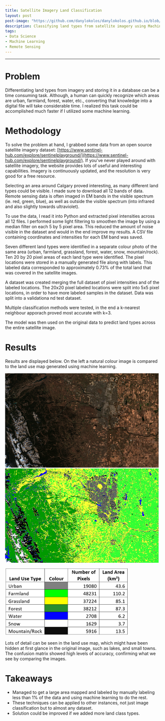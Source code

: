 ```yaml
---
title: Satellite Imagery Land Classification 
layout: post
post-image: "https://github.com/danylokolos/danylokolos.github.io/blob/main/assets/images/Project01-KNN_SatelliteClassification_05.png?raw=true"
description: Classifying land types from satellite imagery using Machine Learning.    
tags:
- Data Science
- Machine Learning
- Remote Sensing
---
```



---

# **Problem**

Differentiating land types from imagery and storing it in a database can be a time consuming task. Although, a human can quickly recognize which areas are urban, farmland, forest, water, etc., converting that knowledge into a digital file will take considerable time. I realized this task could be accomplished much faster if I utilized some machine learning. 

# **Methodology**

To solve the problem at hand, I grabbed some data from an open source satellite imagery dataset: [https://www.sentinel-hub.com/explore/sentinelplayground/](https://www.sentinel-hub.com/explore/sentinelplayground/). If you've never played around with satellite imagery, the website provides lots of useful and interesting capabilities. Imagery is continuously updated, and the resolution is very good for a free resource. 

Selecting an area around Calgary proved interesting, as many different land types could be visible. I made sure to download all 12 bands of data. Remote sensing data is often imaged in EM bands in the visible spectrum (ie. red, green, blue), as well as outside the visible spectrum (into infrared and also slightly towards ultraviolet).

To use the data, I read it into Python and extracted pixel intensities across all 12 files. I performed some light filtering to smoothen the image by using a median filter on each 5 by 5 pixel area. This reduced the amount of noise visible in the dataset and would in the end improve my results. A CSV file containing coordinates and intensities for each EM band was saved.

Seven different land types were identified in a separate colour photo of the same area (urban, farmland, grassland, forest, water, snow, mountain/rock). Ten 20 by 20 pixel areas of each land type were identified. The pixel locations were stored in a manually generated file along with labels. This labeled data corresponded to approximately 0.73% of the total land that was covered in the satellite images. 

A dataset was created merging the full dataset of pixel intensities and of the labeled locations. The 20x20 pixel labeled locations were split into 5x5 pixel locations, in order to have more labeled samples in the dataset. Data was split into a validationa nd test dataset. 

Multiple classification methods were tested, in the end a k-nearest neighbour apporach proved most accurate with k=3.

The model was then used on the original data to predict land types across the entire satellite image. 

# **Results**

Results are displayed below. On the left a natural colour image is compared to the land use map generated using machine learning.

![Raw Satellite Image](https://github.com/danylokolos/danylokolos.github.io/blob/main/assets/images/Project01-Sentinel-2_L2A_True_color_2.png?raw=true)
![Classified Image](https://github.com/danylokolos/danylokolos.github.io/blob/main/assets/images/Project01-KNN_SatelliteClassification_05.png?raw=true)

![Legend](https://github.com/danylokolos/danylokolos.github.io/blob/main/assets/images/Project01-Legend_1.png?raw=true)

Lots of detail can be seen in the land use map, which might have been hidden at first glance in the original image, such as lakes, and small towns. The confusion matrix showed high levels of accuracy, confirming what we see by comparing the images. 

# **Takeaways**

* Managed to get a large area mapped and labeled by manually labeling less than 1% of the data and using machine learning to do the rest.
* These techniques can be applied to other instances, not just image classification but to almost any dataset. 
* Solution could be improved if we added more land class types. 



